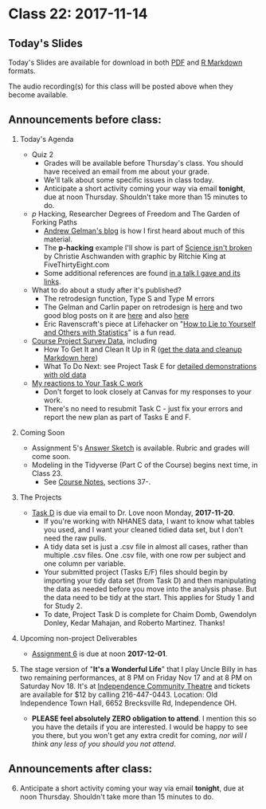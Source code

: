 # Class 22: 2017-11-14

## Today's Slides

Today's Slides are available for download in both [PDF](https://github.com/THOMASELOVE/431slides/blob/master/class_21/431_2017_class-21-slides.pdf) and [R Markdown](https://github.com/THOMASELOVE/431slides/blob/master/class_21/431_2017_class-21-slides.Rmd) formats. 

The audio recording(s) for this class will be posted above when they become available.

## Announcements before class:

1. Today's Agenda
    - Quiz 2
        - Grades will be available before Thursday's class. You should have received an email from me about your grade.
        - We'll talk about some specific issues in class today.
        - Anticipate a short activity coming your way via email **tonight**, due at noon Thursday. Shouldn't take more than 15 minutes to do.
    - *p* Hacking, Researcher Degrees of Freedom and The Garden of Forking Paths
        - [Andrew Gelman's blog](http://andrewgelman.com/) is how I first heard about much of this material.
        - The **p-hacking** example I'll show is part of [Science isn't broken](https://fivethirtyeight.com/features/science-isnt-broken/#part1) by Christie Aschwanden with graphic by Ritchie King at FiveThirtyEight.com
        - Some additional references are found [in a talk I gave and its links](https://github.com/THOMASELOVE/RCR2017).
    - What to do about a study after it's published?
        - The retrodesign function, Type S and Type M errors
        - The Gelman and Carlin paper on retrodesign is [here](http://www.stat.columbia.edu/~gelman/research/published/retropower_final.pdf) and two good blog posts on it are [here](http://andrewgelman.com/2016/10/25/how-not-to-analyze-noisy-data-a-case-study/) and also [here](http://andrewgelman.com/2016/11/13/more-on-my-paper-with-john-carlin-on-type-m-and-type-s-errors/)
        - Eric Ravenscraft's piece at Lifehacker on "[How to Lie to Yourself and Others with Statistics](http://lifehacker.com/how-to-lie-to-yourself-and-others-with-statistics-1788184031)" is a fun read.
    - [Course Project Survey Data](https://github.com/THOMASELOVE/431project/tree/master/SURVEY2017), including
        - How To Get It and Clean It Up in R ([get the data and cleanup Markdown here](https://github.com/THOMASELOVE/431project/tree/master/SURVEY2017))
        - What To Do Next: see Project Task E for [detailed demonstrations with old data](https://github.com/THOMASELOVE/431project/tree/master/TaskE)
    - [My reactions to Your Task C work](https://github.com/THOMASELOVE/431project/blob/master/SURVEY2017/TASKC-RESULTS.md)
        - Don't forget to look closely at Canvas for my responses to your work.
        - There's no need to resubmit Task C - just fix your errors and report the new plan as part of Tasks E and F.

2. Coming Soon
    - Assignment 5's [Answer Sketch](https://github.com/THOMASELOVE/431homework/tree/master/HW5) is available. Rubric and grades will come soon.
    - Modeling in the Tidyverse (Part C of the Course) begins next time, in Class 23.
        - See [Course Notes](https://thomaselove.github.io/431notes/), sections 37-.
    
3. The Projects
     - [Task D](https://github.com/THOMASELOVE/431project/tree/master/TaskD) is due via email to Dr. Love noon Monday, **2017-11-20**.
        - If you're working with NHANES data, I want to know what tables you used, and I want your cleaned tidied data set, but I don't need the raw pulls.
        - A tidy data set is just a .csv file in almost all cases, rather than multiple .csv files. One .csv file, with one row per subject and one column per variable.
        - Your submitted project (Tasks E/F) files should begin by importing your tidy data set (from Task D) and then manipulating the data as needed before you move into the analysis phase. But the data need to be tidy at the start. This applies for Study 1 and for Study 2.
        - To date, Project Task D is complete for Chaim Domb, Gwendolyn Donley, Kedar Mahajan, and Roberto Martinez. Thanks!

4. Upcoming non-project Deliverables
    - [Assignment 6](https://github.com/THOMASELOVE/431homework/blob/master/431-2017_assignment-6.md) is due at noon **2017-12-01**.

5. The stage version of "**It's a Wonderful Life**" that I play Uncle Billy in has two remaining performances, at 8 PM on Friday Nov 17 and at 8 PM on Saturday Nov 18. It's at [Independence Community Theatre](http://www.independencetheatre.org/) and tickets are available for $12 by calling 216-447-0443. Location: Old Independence Town Hall, 6652 Brecksville Rd, Independence OH. 
    - **PLEASE feel absolutely ZERO obligation to attend**. I mention this so you have the details if you are interested. I would be happy to see you there, but you won't get any extra credit for coming, *nor will I think any less of you should you not attend*.

## Announcements after class:

6. Anticipate a short activity coming your way via email **tonight**, due at noon Thursday. Shouldn't take more than 15 minutes to do.

